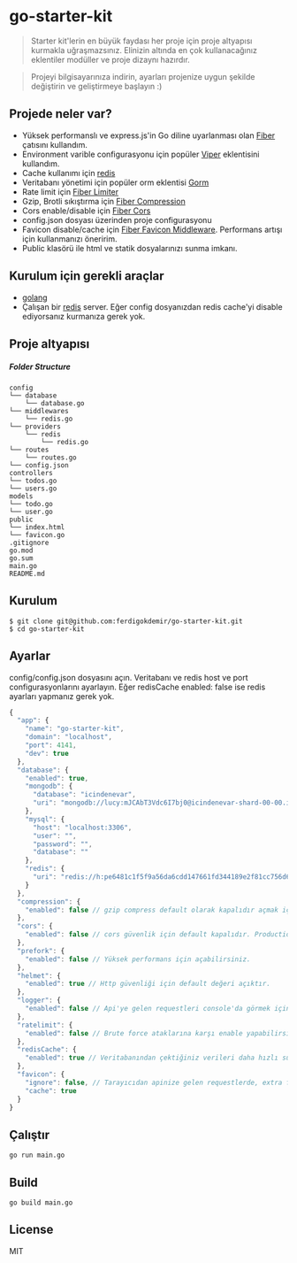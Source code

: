 # go-starter-kit

> Starter kit'lerin en büyük faydası her proje için proje altyapısı kurmakla uğraşmazsınız. Elinizin altında en çok kullanacağınız eklentiler modüller ve proje dizaynı hazırdır.

> Projeyi bilgisayarınıza indirin, ayarları projenize uygun şekilde değiştirin ve geliştirmeye başlayın :)

## Projede neler var?

* Yüksek performanslı ve express.js'in Go diline uyarlanması olan [Fiber](https://gofiber.io) çatısını kullandım.
* Environment varible configurasyonu için popüler [Viper](https://github.com/spf13/viper) eklentisini kullandım.
* Cache kullanımı için [redis](https://github.com/go-redis/redis)
* Veritabanı yönetimi için popüler orm eklentisi [Gorm](https://gorm.io/)
* Rate limit için [Fiber Limiter](https://github.com/gofiber/limiter)
* Gzip, Brotli sıkıştırma için [Fiber Compression](https://github.com/gofiber/compression)
* Cors enable/disable için [Fiber Cors](https://github.com/gofiber/cors)
* config.json dosyası üzerinden proje configurasyonu
* Favicon disable/cache için [Fiber Favicon Middleware](https://github.com/gofiber/fiber/middleware). Performans artışı için kullanmanızı öneririm.
* Public klasörü ile html ve statik dosyalarınızı sunma imkanı.

## Kurulum için gerekli araçlar

* [golang](https://golang.org/)
* Çalışan bir [redis](https://redis.io/) server. Eğer config dosyanızdan redis cache'yi disable ediyorsanız kurmanıza gerek yok.

## Proje altyapısı

##### Folder Structure
```
config
└── database
    └── database.go
└── middlewares
    └── redis.go
└── providers
    └── redis
        └── redis.go 
└── routes
    └── routes.go 
└── config.json
controllers
└── todos.go
└── users.go
models
└── todo.go
└── user.go
public
└── index.html
└── favicon.go
.gitignore
go.mod
go.sum
main.go
README.md
```

## Kurulum

```
$ git clone git@github.com:ferdigokdemir/go-starter-kit.git
$ cd go-starter-kit
```

## Ayarlar
config/config.json dosyasını açın. Veritabanı ve redis host ve port configurasyonlarını ayarlayın. Eğer redisCache enabled: false ise redis ayarları yapmanız gerek yok.
```javascript
{
  "app": {
    "name": "go-starter-kit",
    "domain": "localhost",
    "port": 4141,
    "dev": true
  },
  "database": {
    "enabled": true,
    "mongodb": {
      "database": "icindenevar",
      "uri": "mongodb://lucy:mJCAbT3Vdc6I7bj0@icindenevar-shard-00-00.iby7b.mongodb.net:27017,icindenevar-shard-00-01.iby7b.mongodb.net:27017,icindenevar-shard-00-02.iby7b.mongodb.net:27017/icindenevar?ssl=true&replicaSet=atlas-6y38ji-shard-0&authSource=admin&retryWrites=true&w=majority"
    },
    "mysql": {
      "host": "localhost:3306",
      "user": "",
      "password": "",
      "database": ""
    },
    "redis": {
      "uri": "redis://h:pe6481c1f5f9a56da6cdd147661fd344189e2f81cc756d640f2a7a4ce6bc769a6@ec2-54-158-192-49.compute-1.amazonaws.com:22079"
    }
  },
  "compression": {
    "enabled": false // gzip compress default olarak kapalıdır açmak için true yapın
  },
  "cors": {
    "enabled": false // cors güvenlik için default kapalıdır. Production ortamında false yapın.
  },
  "prefork": {
    "enabled": false // Yüksek performans için açabilirsiniz.
  },
  "helmet": {
    "enabled": true // Http güvenliği için default değeri açıktır.
  },
  "logger": {
    "enabled": false // Api'ye gelen requestleri console'da görmek için true yapın
  },
  "ratelimit": {
    "enabled": false // Brute force ataklarına karşı enable yapabilirsiniz.
  },
  "redisCache": {
    "enabled": true // Veritabanından çektiğiniz verileri daha hızlı sunmak için redis'e kaydedin.
  },
  "favicon": {
    "ignore": false, // Tarayıcıdan apinize gelen requestlerde, extra favicon isteğide atılır. Buda gereksiz disk okuması demektir. Ignore true yaparsanız performans artışı sağlar. Veya cache true yapın.
    "cache": true
  }
}

```

## Çalıştır
``` 
go run main.go
```

## Build

```
go build main.go
```

## License
MIT
